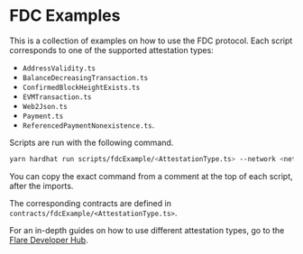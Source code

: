 # FDC Examples

This is a collection of examples on how to use the FDC protocol. Each script corresponds to one of the supported attestation types:

- `AddressValidity.ts`
- `BalanceDecreasingTransaction.ts`
- `ConfirmedBlockHeightExists.ts`
- `EVMTransaction.ts`
- `Web2Json.ts`
- `Payment.ts`
- `ReferencedPaymentNonexistence.ts`.

Scripts are run with the following command.

```sh
yarn hardhat run scripts/fdcExample/<AttestationType.ts> --network <network>
```

You can copy the exact command from a comment at the top of each script, after the imports.

The corresponding contracts are defined in `contracts/fdcExample/<AttestationType.ts>`.

For an in-depth guides on how to use different attestation types, go to the [Flare Developer Hub](https://dev.flare.network/fdc/guides/hardhat).

<!-- Auto-update: 2025-10-15T17:27:23.296502 -->

